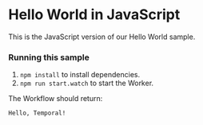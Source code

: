 # Hello World in JavaScript

This is the JavaScript version of our Hello World sample.

### Running this sample

1. `npm install` to install dependencies.
1. `npm run start.watch` to start the Worker.

The Workflow should return:

```
Hello, Temporal!
```
